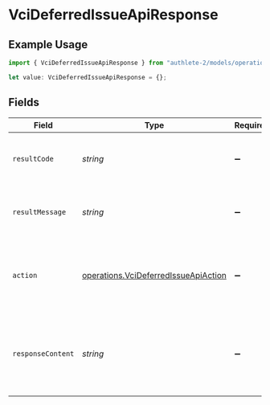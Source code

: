 # VciDeferredIssueApiResponse

## Example Usage

```typescript
import { VciDeferredIssueApiResponse } from "authlete-2/models/operations";

let value: VciDeferredIssueApiResponse = {};
```

## Fields

| Field                                                                                                   | Type                                                                                                    | Required                                                                                                | Description                                                                                             |
| ------------------------------------------------------------------------------------------------------- | ------------------------------------------------------------------------------------------------------- | ------------------------------------------------------------------------------------------------------- | ------------------------------------------------------------------------------------------------------- |
| `resultCode`                                                                                            | *string*                                                                                                | :heavy_minus_sign:                                                                                      | The code which represents the result of the API call.                                                   |
| `resultMessage`                                                                                         | *string*                                                                                                | :heavy_minus_sign:                                                                                      | A short message which explains the result of the API call.                                              |
| `action`                                                                                                | [operations.VciDeferredIssueApiAction](../../models/operations/vcideferredissueapiaction.md)            | :heavy_minus_sign:                                                                                      | The next action that the implementation of the deferred credential<br/>endpoint should take.<br/>       |
| `responseContent`                                                                                       | *string*                                                                                                | :heavy_minus_sign:                                                                                      | The content of the response that the implementation of the deferred<br/>credential endpoint should return.<br/> |